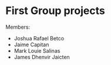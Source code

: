 # First Group projects

Members:
* Joshua Rafael Betco
* Jaime Capitan
* Mark Louie Salinas
* James Dhenvir Jaicten
